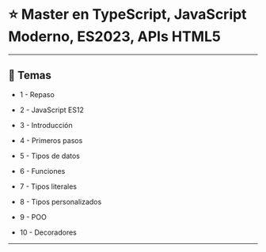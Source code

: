 # :star: Master en TypeScript, JavaScript Moderno, ES2023, APIs HTML5

---

## :book: Temas

- 1 - Repaso

- 2 - JavaScript ES12

- 3 - Introducción

- 4 - Primeros pasos

- 5 - Tipos de datos

- 6 - Funciones

- 7 - Tipos literales

- 8 - Tipos personalizados

- 9 - POO

- 10 - Decoradores

---
